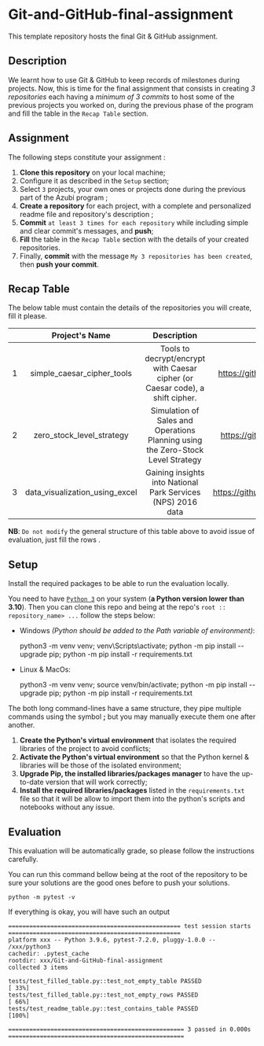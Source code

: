 # Git-and-GitHub-final-assignment

This template repository hosts the final Git & GitHub assignment.

## Description

We learnt how to use Git & GitHub to keep records of milestones during  projects. Now, this is time for the final assignment that consists in creating *3 repositories* each having a *minimum of 3 commits* to host some of the previous projects you worked on, during the previous phase of the program and fill the table in the `Recap Table` section.

## Assignment

The following steps constitute your assignment :

1. **Clone this repository** on your local machine;
2. Configure it as described in the `Setup` section;
3. Select `3` projects, your own ones or projects done during the previous part of the Azubi program ;
4. **Create a repository** for each project, with a complete and personalized readme file and repository's description ;
5. **Commit** `at least 3 times for each repository` while including simple and clear commit's messages, and **push**;
6. **Fill** the table in the `Recap Table` section with the details of your created repositories.
7. Finally, **commit** with the message `My 3 repositories has been created`, then **push your commit**.

## Recap Table

The below table must contain the details of the repositories you will create, fill it please.

|  |         Project's Name         |                                   Description                                   |                         GitHub's Link                         |
| :-: | :----------------------------: | :-----------------------------------------------------------------------------: | :-----------------------------------------------------------: |
| 1 |   simple_caesar_cipher_tools   |  Tools to decrypt/encrypt with Caesar cipher (or Caesar code), a shift cipher.  |   https://github.com/14felixbett/simple_caesar_cipher_tools   |
| 2 |   zero_stock_level_strategy   | Simulation of Sales and Operations Planning using the Zero-Stock Level Strategy |   https://github.com/14felixbett/zero-stock_level_strategy   |
| 3 | data_visualization_using_excel |          Gaining insights into National Park Services (NPS) 2016 data          | https://github.com/14felixbett/data_visualization_using_excel |

**NB**: `Do not modify` the general structure of this table above to avoid issue of evaluation, just fill the rows .

## Setup

Install the required packages to be able to run the evaluation locally.

You need to have [`Python 3`](https://www.python.org/) on your system (**a Python version lower than 3.10**). Then you can clone this repo and being at the repo's `root :: repository_name> ...`  follow the steps below:

- Windows *(Python should be added to the Path variable of environment)*:

  python3 -m venv venv; venv\Scripts\activate; python -m pip install --upgrade pip; python -m pip install -r requirements.txt
- Linux & MacOs:

  python3 -m venv venv; source venv/bin/activate; python -m pip install --upgrade pip; python -m pip install -r requirements.txt

The both long command-lines have a same structure, they pipe multiple commands using the symbol **;** but you may manually execute them one after another.

1. **Create the Python's virtual environment** that isolates the required libraries of the project to avoid conflicts;
2. **Activate the Python's virtual environment** so that the Python kernel & libraries will be those of the isolated environment;
3. **Upgrade Pip, the installed libraries/packages manager** to have the up-to-date version that will work correctly;
4. **Install the required libraries/packages** listed in the `requirements.txt` file so that it will be allow to import them into the python's scripts and notebooks without any issue.

## Evaluation

This evaluation will be automatically grade, so please follow the instructions carefully.

You can run this command bellow being at the root of the repository to be sure your solutions are the good ones before to push your solutions.

```command
python -m pytest -v
```

If everything is okay, you will have such an output

```terminal
================================================= test session starts =================================================
platform xxx -- Python 3.9.6, pytest-7.2.0, pluggy-1.0.0 -- /xxx/python3
cachedir: .pytest_cache
rootdir: xxx/Git-and-GitHub-final-assignment
collected 3 items                                                                                                   

tests/test_filled_table.py::test_not_empty_table PASSED                                                         [ 33%]
tests/test_filled_table.py::test_not_empty_rows PASSED                                                          [ 66%]
tests/test_readme_table.py::test_contains_table PASSED                                                          [100%]

================================================== 3 passed in 0.000s ==================================================

```
